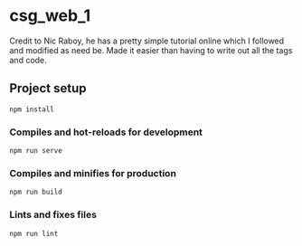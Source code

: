 # csg_web_1
Credit to Nic Raboy, he has a pretty simple tutorial online which I followed and modified as need be. Made it easier than having to write out all the tags and code.
## Project setup
```
npm install
```

### Compiles and hot-reloads for development
```
npm run serve
```

### Compiles and minifies for production
```
npm run build
```

### Lints and fixes files
```
npm run lint
```
